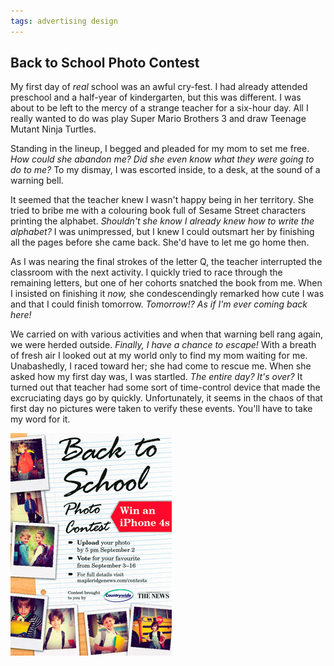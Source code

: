 ```yaml
---
tags: advertising design
---
```


<article>
<h1>Back to School Photo Contest</h1>
<section>
<p>My first day of <em>real</em> school was an awful cry-fest. I had already attended preschool and a half-year of kindergarten, but this was different. I was about to be left to the mercy of a strange teacher for a six-hour day. All I really wanted to do was play Super Mario Brothers 3 and draw Teenage Mutant Ninja Turtles.</p>
<p>Standing in the lineup, I begged and pleaded for my mom to set me free. <em>How could she abandon me? Did she even know what they were going to do to me?</em> To my dismay, I was escorted inside, to a desk, at the sound of a warning bell.</p>
<p>It seemed that the teacher knew I wasn't happy being in her territory. She tried to bribe me with a colouring book full of Sesame Street characters printing the alphabet. <em>Shouldn't she know I already knew how to write the alphabet?</em> I was unimpressed, but I knew I could outsmart her by finishing all the pages before she came back. She'd have to let me go home then.</p>
<p>As I was nearing the final strokes of the letter Q, the teacher interrupted the classroom with the next activity. I quickly tried to race through the remaining letters, but one of her cohorts snatched the book from me. When I insisted on finishing it <em>now,</em> she condescendingly remarked how cute I was and that I could finish tomorrow. <em>Tomorrow!? As if I'm ever coming back here!</em></p>
<p>We carried on with various activities and when that warning bell rang again, we were herded outside. <em>Finally, I have a chance to escape!</em> With a breath of fresh air I looked out at my world only to find my mom waiting for me. Unabashedly, I raced toward her; she had come to rescue me. When she asked how my first day was, I was startled. <em>The entire day? It's over?</em> It turned out that teacher had some sort of time-control device that made the excruciating days go by quickly. Unfortunately, it seems in the chaos of that first day no pictures were taken to verify these events. You'll have to take my word for it.</p>
</section>
<aside><a href="images/BackToSchool2.jpg" class="fancybox" title="Back to School Photo Contest" rel="Back to School Photo Contest"><img src="images/BackToSchool-thumb.jpg" width="258" height="356"></a>
<a href="images/BackToSchool1.jpg" class="fancybox" title="Back to School Photo Contest" rel="Back to School Photo Contest"></a>
<a href="images/BackToSchool3.gif" class="fancybox" title="Back to School Photo Contest" rel="Back to School Photo Contest"></a></aside>
</article>
<div class="clear"></div>
